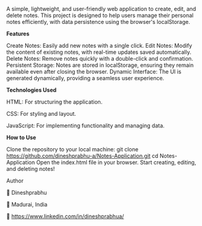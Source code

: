 A simple, lightweight, and user-friendly web application to create, edit, and delete notes. This project is designed to help users manage their personal notes efficiently, with data persistence using the browser's localStorage.

**Features**

Create Notes: Easily add new notes with a single click.
Edit Notes: Modify the content of existing notes, with real-time updates saved automatically.
Delete Notes: Remove notes quickly with a double-click and confirmation.
Persistent Storage: Notes are stored in localStorage, ensuring they remain available even after closing the browser.
Dynamic Interface: The UI is generated dynamically, providing a seamless user experience.

**Technologies Used**

HTML: For structuring the application.

CSS: For styling and layout.

JavaScript: For implementing functionality and managing data.

**How to Use**

Clone the repository to your local machine:
git clone https://github.com/dineshprabhu-a/Notes-Application.git
cd Notes-Application
Open the index.html file in your browser.
Start creating, editing, and deleting notes!

Author

👤 Dineshprabhu

📍 Madurai, India

🔗 https://www.linkedin.com/in/dineshprabhua/
